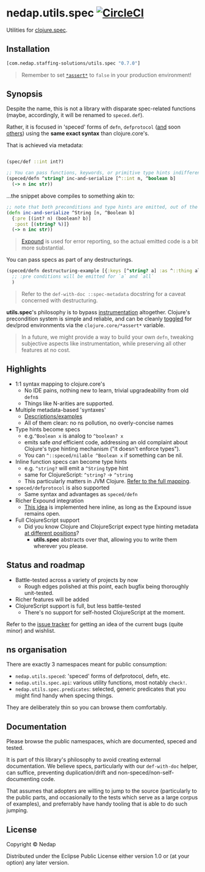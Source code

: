 # nedap.utils.spec [![CircleCI](https://circleci.com/gh/nedap/utils.spec.svg?style=svg&circle-token=5895f9f338cb751d2c2e8a24844d82e21228190e)](https://circleci.com/gh/nedap/utils.spec)

Utilities for [clojure.spec](https://github.com/clojure/spec.alpha).

## Installation

```clojure
[com.nedap.staffing-solutions/utils.spec "0.7.0"]
```

> Remember to set [`*assert*`](https://github.com/technomancy/leiningen/blob/9981ae9086a352caf13a42bff4a7e43faa850452/sample.project.clj#L286) to `false` in your production environment!

## Synopsis

Despite the name, this is not a library with disparate spec-related functions (maybe, accordingly, it will be renamed to `speced.def`).

Rather, it is focused in 'speced' forms of `defn`, `defprotocol` ([and](https://github.com/nedap/utils.spec/issues/34) soon [others](https://github.com/nedap/utils.spec/issues/25)) using the **same exact syntax** than clojure.core's.

That is achieved via metadata:

```clojure

(spec/def ::int int?)

;; You can pass functions, keywords, or primitive type hints indifferently, as metadata:
(speced/defn ^string? inc-and-serialize [^::int n, ^boolean b]
  (-> n inc str))
```

...the snippet above compiles to something akin to:

```clojure
;; note that both preconditions and type hints are emitted, out of the specs
(defn inc-and-serialize ^String [n, ^Boolean b]
  {:pre [(int? n) (boolean? b)]
   :post [(string? %)]}
  (-> n inc str))
```

> [Expound](https://github.com/bhb/expound) is used for error reporting, so the actual emitted code is a bit more substantial.

You can pass specs as part of any destructurings.  

```clojure
(speced/defn destructuring-example [{:keys [^string? a] :as ^::thing all}]
  ;; :pre conditions will be emitted for `a` and `all`
  )
```

> Refer to the `def-with-doc ::spec-metadata` docstring for a caveat concerned with destructuring.

**utils.spec**'s philosophy is to bypass [instrumentation](https://clojure.org/guides/spec#_instrumentation_and_testing) altogether. Clojure's precondition system is simple and reliable, and can be cleanly [toggled](https://github.com/technomancy/leiningen/blob/18a316e1c116295555a77ce77a0d8f5971bc16f7/sample.project.clj#L286) for dev/prod environments via the `clojure.core/*assert*` variable.

> In a future, we might provide a way to build your own `defn`, tweaking subjective aspects like instrumentation, while preserving all other features at no cost.

## Highlights

* 1:1 syntax mapping to clojure.core's
  * No IDE pains, nothing new to learn, trivial upgradeability from old `defn`s
  * Things like N-arities are supported.
* Multiple metadata-based 'syntaxes'
  * [Descriptions/examples](https://github.com/nedap/utils.spec/blob/master/src/nedap/utils/spec/specs.clj)
  * All of them clean: no ns pollution, no overly-concise names
* Type hints become specs
  *  e.g.`^Boolean x` is analog to `^boolean? x`
    * emits safe _and_ efficient code, addressing an old complaint about Clojure's type hinting mechanism ("it doesn't enforce types").
    * You can `^::speced/nilable ^Boolean x` if something can be nil.
* Inline function specs can become type hints
  * e.g. `^string?` will emit a `^String` type hint
  * same for ClojureScript: `^string?` -> `^string`
  * This particularly matters in JVM Clojure. [Refer to the full mapping](https://github.com/nedap/utils.spec/blob/8dac678f498fc3a77ab7cc13e5a1b3d965221735/src/nedap/utils/spec/impl/parsing.cljc#L42).
* `speced/defprotocol` is also supported
  * Same syntax and advantages as `speced/defn`
* Richer Expound integration
  * [This idea](https://github.com/bhb/expound/issues/148) is implemented here inline, as long as the Expound issue remains open.
* Full ClojureScript support
  * Did you know Clojure and ClojureScript expect type hinting metadata [at different positions](https://git.io/fjuk7)?
    * **utils.spec** abstracts over that, allowing you to write them wherever you please. 

## Status and roadmap

* Battle-tested across a variety of projects by now
  * Rough edges polished at this point, each bugfix being thoroughly unit-tested.
* Richer features will be added 
* ClojureScript support is full, but less battle-tested
  * There's no support for self-hosted ClojureScript at the moment.

Refer to the [issue tracker](https://github.com/nedap/utils.spec/issues) for getting an idea of the current bugs (quite minor) and wishlist.

## ns organisation

There are exactly 3 namespaces meant for public consumption:

* `nedap.utils.speced`: 'speced' forms of defprotocol, defn, etc.
* `nedap.utils.spec.api`: various utility functions, most notably `check!`.
* `nedap.utils.spec.predicates`: selected, generic predicates that you might find handy when specing things.

They are deliberately thin so you can browse them comfortably.

## Documentation

Please browse the public namespaces, which are documented, speced and tested.

It is part of this library's philosophy to avoid creating external documentation. We believe specs, particularly with our `def-with-doc` helper, can suffice, preventing duplication/drift and non-speced/non-self-documenting code.

That assumes that adopters are willing to jump to the source (particularly to the public parts, and occasionally to the tests which serve as a large corpus of examples), and preferrably have handy tooling that is able to do such jumping.

## License

Copyright © Nedap

Distributed under the Eclipse Public License either version 1.0 or (at
your option) any later version.
